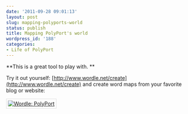 ```yaml
---
date: '2011-09-28 09:01:13'
layout: post
slug: mapping-polyports-world
status: publish
title: Mapping PolyPort's world
wordpress_id: '188'
categories:
- Life of PolyPort
---
```


**This is a great tool to play with. **

Try it out yourself: [http://www.wordle.net/create](http://www.wordle.net/create) and create word maps from your favorite blog or website:

<a href="http://www.wordle.net/show/wrdl/4148378/PolyPort"  title="Wordle: PolyPort"><img src="http://www.wordle.net/thumb/wrdl/4148378/PolyPort" alt="Wordle: PolyPort" style="padding:4px;border:1px solid #ddd"></a>